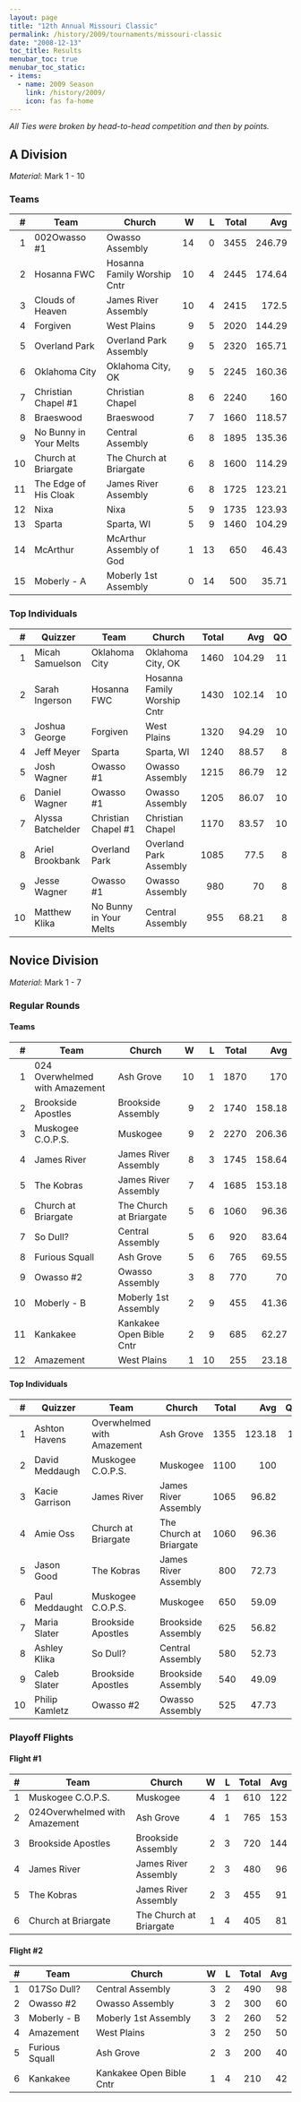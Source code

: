 ```yaml
---
layout: page
title: "12th Annual Missouri Classic"
permalink: /history/2009/tournaments/missouri-classic
date: "2008-12-13"
toc_title: Results
menubar_toc: true
menubar_toc_static:
- items:
  - name: 2009 Season
    link: /history/2009/
    icon: fas fa-home
---
```


*All Ties were broken by head-to-head competition and then by points.*

## A Division

*Material*: Mark 1 - 10

### Teams

|    # | Team                   | Church                      |    W |    L | Total |    Avg |
| ---: | ---------------------- | --------------------------- | ---: | ---: | ----: | -----: |
|    1 | 002Owasso #1           | Owasso Assembly             |   14 |    0 |  3455 | 246.79 |
|    2 | Hosanna FWC            | Hosanna Family Worship Cntr |   10 |    4 |  2445 | 174.64 |
|    3 | Clouds of Heaven       | James River Assembly        |   10 |    4 |  2415 |  172.5 |
|    4 | Forgiven               | West Plains                 |    9 |    5 |  2020 | 144.29 |
|    5 | Overland Park          | Overland Park Assembly      |    9 |    5 |  2320 | 165.71 |
|    6 | Oklahoma City          | Oklahoma City, OK           |    9 |    5 |  2245 | 160.36 |
|    7 | Christian Chapel #1    | Christian Chapel            |    8 |    6 |  2240 |    160 |
|    8 | Braeswood              | Braeswood                   |    7 |    7 |  1660 | 118.57 |
|    9 | No Bunny in Your Melts | Central Assembly            |    6 |    8 |  1895 | 135.36 |
|   10 | Church at Briargate    | The Church at Briargate     |    6 |    8 |  1600 | 114.29 |
|   11 | The Edge of His Cloak  | James River Assembly        |    6 |    8 |  1725 | 123.21 |
|   12 | Nixa                   | Nixa                        |    5 |    9 |  1735 | 123.93 |
|   13 | Sparta                 | Sparta, WI                  |    5 |    9 |  1460 | 104.29 |
|   14 | McArthur               | McArthur Assembly of God    |    1 |   13 |   650 |  46.43 |
|   15 | Moberly - A            | Moberly 1st Assembly        |    0 |   14 |   500 |  35.71 |

### Top Individuals

|    # | Quizzer           | Team                   | Church                      | Total |    Avg |   QO |
| ---: | ----------------- | ---------------------- | --------------------------- | ----: | -----: | ---: |
|    1 | Micah Samuelson   | Oklahoma City          | Oklahoma City, OK           |  1460 | 104.29 |   11 |
|    2 | Sarah Ingerson    | Hosanna FWC            | Hosanna Family Worship Cntr |  1430 | 102.14 |   10 |
|    3 | Joshua George     | Forgiven               | West Plains                 |  1320 |  94.29 |   10 |
|    4 | Jeff Meyer        | Sparta                 | Sparta, WI                  |  1240 |  88.57 |    8 |
|    5 | Josh Wagner       | Owasso #1              | Owasso Assembly             |  1215 |  86.79 |   12 |
|    6 | Daniel Wagner     | Owasso #1              | Owasso Assembly             |  1205 |  86.07 |   10 |
|    7 | Alyssa Batchelder | Christian Chapel #1    | Christian Chapel            |  1170 |  83.57 |   10 |
|    8 | Ariel Brookbank   | Overland Park          | Overland Park Assembly      |  1085 |   77.5 |    8 |
|    9 | Jesse Wagner      | Owasso #1              | Owasso Assembly             |   980 |     70 |    8 |
|   10 | Matthew Klika     | No Bunny in Your Melts | Central Assembly            |   955 |  68.21 |    8 |

## Novice Division

*Material*: Mark 1 - 7

### Regular Rounds

#### Teams

|    # | Team                           | Church                   |    W |    L | Total |    Avg |
| ---: | ------------------------------ | ------------------------ | ---: | ---: | ----: | -----: |
|    1 | 024 Overwhelmed with Amazement | Ash Grove                |   10 |    1 |  1870 |    170 |
|    2 | Brookside Apostles             | Brookside Assembly       |    9 |    2 |  1740 | 158.18 |
|    3 | Muskogee C.O.P.S.              | Muskogee                 |    9 |    2 |  2270 | 206.36 |
|    4 | James River                    | James River Assembly     |    8 |    3 |  1745 | 158.64 |
|    5 | The Kobras                     | James River Assembly     |    7 |    4 |  1685 | 153.18 |
|    6 | Church at Briargate            | The Church at Briargate  |    5 |    6 |  1060 |  96.36 |
|    7 | So Dull?                       | Central Assembly         |    5 |    6 |   920 |  83.64 |
|    8 | Furious Squall                 | Ash Grove                |    5 |    6 |   765 |  69.55 |
|    9 | Owasso #2                      | Owasso Assembly          |    3 |    8 |   770 |     70 |
|   10 | Moberly - B                    | Moberly 1st Assembly     |    2 |    9 |   455 |  41.36 |
|   11 | Kankakee                       | Kankakee Open Bible Cntr |    2 |    9 |   685 |  62.27 |
|   12 | Amazement                      | West Plains              |    1 |   10 |   255 |  23.18 |

#### Top Individuals

|    # | Quizzer        | Team                       | Church                  | Total |    Avg |   QO |
| ---: | -------------- | -------------------------- | ----------------------- | ----: | -----: | ---: |
|    1 | Ashton Havens  | Overwhelmed with Amazement | Ash Grove               |  1355 | 123.18 |   11 |
|    2 | David Meddaugh | Muskogee C.O.P.S.          | Muskogee                |  1100 |    100 |    7 |
|    3 | Kacie Garrison | James River                | James River Assembly    |  1065 |  96.82 |    8 |
|    4 | Amie Oss       | Church at Briargate        | The Church at Briargate |  1060 |  96.36 |    8 |
|    5 | Jason Good     | The Kobras                 | James River Assembly    |   800 |  72.73 |    8 |
|    6 | Paul Meddaught | Muskogee C.O.P.S.          | Muskogee                |   650 |  59.09 |    4 |
|    7 | Maria Slater   | Brookside Apostles         | Brookside Assembly      |   625 |  56.82 |    2 |
|    8 | Ashley Klika   | So Dull?                   | Central Assembly        |   580 |  52.73 |    2 |
|    9 | Caleb Slater   | Brookside Apostles         | Brookside Assembly      |   540 |  49.09 |    5 |
|   10 | Philip Kamletz | Owasso #2                  | Owasso Assembly         |   525 |  47.73 |    3 |

### Playoff Flights

#### Flight #1

|    # | Team                          | Church                  |    W |    L | Total |  Avg |
| ---: | ----------------------------- | ----------------------- | ---: | ---: | ----: | ---: |
|    1 | Muskogee C.O.P.S.             | Muskogee                |    4 |    1 |   610 |  122 |
|    2 | 024Overwhelmed with Amazement | Ash Grove               |    4 |    1 |   765 |  153 |
|    3 | Brookside Apostles            | Brookside Assembly      |    2 |    3 |   720 |  144 |
|    4 | James River                   | James River Assembly    |    2 |    3 |   480 |   96 |
|    5 | The Kobras                    | James River Assembly    |    2 |    3 |   455 |   91 |
|    6 | Church at Briargate           | The Church at Briargate |    1 |    4 |   405 |   81 |

#### Flight #2

|    # | Team           | Church                   |    W |    L | Total |  Avg |
| ---: | -------------- | ------------------------ | ---: | ---: | ----: | ---: |
|    1 | 017So Dull?    | Central Assembly         |    3 |    2 |   490 |   98 |
|    2 | Owasso #2      | Owasso Assembly          |    3 |    2 |   300 |   60 |
|    3 | Moberly - B    | Moberly 1st Assembly     |    3 |    2 |   260 |   52 |
|    4 | Amazement      | West Plains              |    3 |    2 |   250 |   50 |
|    5 | Furious Squall | Ash Grove                |    2 |    3 |   200 |   40 |
|    6 | Kankakee       | Kankakee Open Bible Cntr |    1 |    4 |   210 |   42 |
